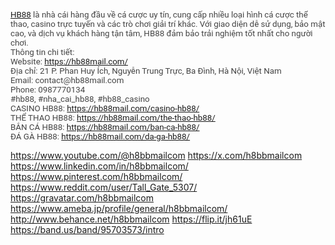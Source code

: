 <p><span style="color:rgb(67, 67, 67); font-family:roboto,arial; font-size:10pt"><span style="color:rgb(17, 85, 204); font-size:10pt"><a class="in-cell-link" href="https://hb88mail.com/" target="_blank">HB88</a></span><span style="font-size:10pt"> là nhà cái hàng đầu về cá cược uy tín, cung cấp nhiều loại hình cá cược thể thao, casino trực tuyến và các trò chơi giải trí khác. Với giao diện dễ sử dụng, bảo mật cao, và dịch vụ khách hàng tận tâm, HB88 đảm bảo trải nghiệm tốt nhất cho người chơi.<br />
Thông tin chi tiết:<br />
Website: </span><span style="color:rgb(17, 85, 204); font-size:10pt"><a class="in-cell-link" href="https://hb88mail.com/" target="_blank">https://hb88mail.com/</a></span><br />
<span style="font-size:10pt">Địa chỉ: 21 P. Phan Huy Ích, Nguyễn Trung Trực, Ba Đình, Hà Nội, Việt Nam<br />
Email: contact@hb88mail.com<br />
Phone: 0987770134<br />
#hb88, #nha_cai_hb88, #hb88_casino<br />
CASINO HB88: </span><span style="color:rgb(17, 85, 204); font-size:10pt"><a class="in-cell-link" href="https://hb88mail.com/casino-hb88/" target="_blank">https://hb88mail.com/casino-hb88/</a></span><br />
<span style="font-size:10pt">THỂ THAO HB88: </span><span style="color:rgb(17, 85, 204); font-size:10pt"><a class="in-cell-link" href="https://hb88mail.com/the-thao-hb88/" target="_blank">https://hb88mail.com/the-thao-hb88/</a></span><br />
<span style="font-size:10pt">BẮN CÁ HB88: </span><span style="color:rgb(17, 85, 204); font-size:10pt"><a class="in-cell-link" href="https://hb88mail.com/ban-ca-hb88/" target="_blank">https://hb88mail.com/ban-ca-hb88/</a></span><br />
<span style="font-size:10pt">ĐÁ GÀ HB88: </span><span style="color:rgb(17, 85, 204); font-size:10pt"><a class="in-cell-link" href="https://hb88mail.com/da-ga-hb88/" target="_blank">https://hb88mail.com/da-ga-hb88/</a></span></span></p>
<a href="https://www.youtube.com/@h8bbmailcom">https://www.youtube.com/@h8bbmailcom</a>
<a href="https://x.com/h8bbmailcom">https://x.com/h8bbmailcom</a>
<a href="https://www.linkedin.com/in/h8bbmailcom/">https://www.linkedin.com/in/h8bbmailcom/</a>
<a href="https://www.pinterest.com/h8bbmailcom/">https://www.pinterest.com/h8bbmailcom/</a>
<a href="https://www.reddit.com/user/Tall_Gate_5307/">https://www.reddit.com/user/Tall_Gate_5307/</a>
<a href="https://gravatar.com/h8bbmailcom">https://gravatar.com/h8bbmailcom</a>
<a href="https://www.ameba.jp/profile/general/h8bbmailcom/">https://www.ameba.jp/profile/general/h8bbmailcom/</a>
<a href="http://www.behance.net/h8bbmailcom">http://www.behance.net/h8bbmailcom</a>
<a href="https://flip.it/jh61uE">https://flip.it/jh61uE</a>
<a href="https://band.us/band/95703573/intro">https://band.us/band/95703573/intro</a>
